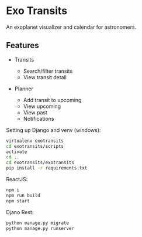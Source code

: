 # Exo Transits

An exoplanet visualizer and calendar for astronomers.

## Features
- Transits
    - Search/filter transits
    - View transit detail

- Planner
    - Add transit to upcoming
    - View upcoming
    - View past
    - Notifications

Setting up Django and venv (windows): 
```bash
virtualenv exotransits
cd exotransits/scripts
activate
cd ..
cd exotransits/exotransits
pip install -r requirements.txt
```

ReactJS:
```bash
npm i
npm run build
npm start
```

Djano Rest:
```bash
python manage.py migrate
python manage.py runserver
```
